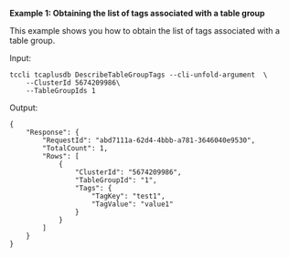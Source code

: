 **Example 1: Obtaining the list of tags associated with a table group**

This example shows you how to obtain the list of tags associated with a table group.

Input: 

```
tccli tcaplusdb DescribeTableGroupTags --cli-unfold-argument  \
    --ClusterId 5674209986\
    --TableGroupIds 1
```

Output: 
```
{
    "Response": {
        "RequestId": "abd7111a-62d4-4bbb-a781-3646040e9530",
        "TotalCount": 1,
        "Rows": [
            {
                "ClusterId": "5674209986",
                "TableGroupId": "1",
                "Tags": {
                    "TagKey": "test1",
                    "TagValue": "value1"
                }
            }
        ]
    }
}
```

